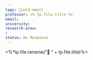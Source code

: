 ```yaml
---
tags: 📧cold-email
professor: <% tp.file.title %>
email: 
university: 
research-area:
- 
status: No Response
---
```

<%*tp.file.rename("📧 " + tp.file.title)%>